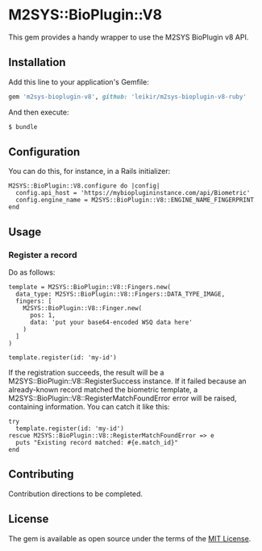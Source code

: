 # M2SYS::BioPlugin::V8

This gem provides a handy wrapper to use the M2SYS BioPlugin v8 API.

## Installation
Add this line to your application's Gemfile:

```ruby
gem 'm2sys-bioplugin-v8', github: 'leikir/m2sys-bioplugin-v8-ruby'
```

And then execute:
```bash
$ bundle
```

## Configuration

You can do this, for instance, in a Rails initializer:
```
M2SYS::BioPlugin::V8.configure do |config|
  config.api_host = 'https://mybioplugininstance.com/api/Biometric'
  config.engine_name = M2SYS::BioPlugin::V8::ENGINE_NAME_FINGERPRINT
end
```

## Usage

### Register a record

Do as follows:
```
template = M2SYS::BioPlugin::V8::Fingers.new(
  data_type: M2SYS::BioPlugin::V8::Fingers::DATA_TYPE_IMAGE,
  fingers: [
    M2SYS::BioPlugin::V8::Finger.new(
      pos: 1,
      data: 'put your base64-encoded WSQ data here'
    )
  ]
)

template.register(id: 'my-id')
```

If the registration succeeds, the result will be a M2SYS::BioPlugin::V8::RegisterSuccess instance.
If it failed because an already-known record matched the biometric template, a M2SYS::BioPlugin::V8::RegisterMatchFoundError error will be raised, containing information. You can catch it like this:
```
try
  template.register(id: 'my-id')
rescue M2SYS::BioPlugin::V8::RegisterMatchFoundError => e
  puts "Existing record matched: #{e.match_id}"
end
```

## Contributing
Contribution directions to be completed.

## License
The gem is available as open source under the terms of the [MIT License](https://opensource.org/licenses/MIT).
